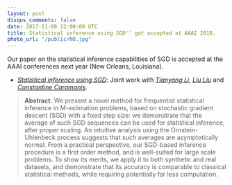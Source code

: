 ```yaml
---
layout: post
disqus_comments: false
date: 2017-11-08 12:00:00 UTC
title: Statistical inference using SGD'' got accepted at AAAI 2018.
photo_url: "/public/NO.jpg"
---
```


Our paper on the statistical inference capabilities of SGD is accepted at the AAAI conferences next year (New Orleans, Louisiana).

- [*Statistical inference using SGD*](/pubs/Conferences/StatSGD.pdf): 
Joint work with [*Tianyang Li*](http://li-tianyang.com/), [*Liu Liu*]() and [*Constantine Caramanis*](http://users.ece.utexas.edu/~cmcaram/constantine_caramanis/Home.html).

>**Abstract.** 
>We present a novel method for frequentist statistical inference in $M$-estimation problems, based on
stochastic gradient descent (SGD) with a fixed step size: we demonstrate that the average of such SGD
sequences can be used for statistical inference, after proper scaling. An intuitive analysis using the Ornstein-Uhlenbeck
process suggests that such averages are asymptotically normal. From a practical perspective, our
SGD-based inference procedure is a first order method, and is well-suited for large scale problems. To show
its merits, we apply it to both synthetic and real datasets, and demonstrate that its accuracy is comparable to
classical statistical methods, while requiring potentially far less computation.
